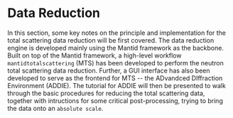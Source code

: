 Data Reduction
===

In this section, some key notes on the principle and implementation for the total scattering data reduction will be first covered. The data reduction engine is developed mainly using the Mantid framework as the backbone. Built on top of the Mantid framework, a high-level workflow `mantidtotalscattering` (MTS) has been developed to perform the neutron total scattering data reduction. Further, a GUI interface has also been developed to serve as the frontend for MTS -- the ADvandced DIffraction Environment (ADDIE). The tutorial for ADDIE will then be presented to walk through the basic procedures for reducing the total scattering data, together with intructions for some critical post-processing, trying to bring the data onto an `absolute scale`.

```{tableofcontents}
```